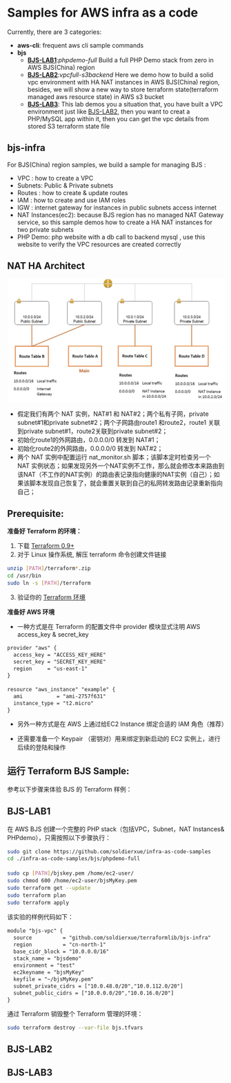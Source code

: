 Samples for AWS infra as a code
===============================

Currently, there are 3 categories:
- **aws-cli**: frequent aws cli sample commands
- **bjs**
  - [**BJS-LAB1**](#BJS-LAB1):*phpdemo-full* Build a full PHP Demo stack from zero in AWS BJS(China) region
  - [**BJS-LAB2**](#BJS-LAB2):*vpcfull-s3backend* Here we demo how to build a solid vpc environment with HA NAT instances in AWS BJS(China) region, besides, we will show a new way to store terraform state(terraform managed aws resource state) in AWS s3 bucket
  - [**BJS-LAB3**](#BJS-LAB3): This lab demos you a situation that, you have built a VPC environment just like [BJS-LAB2](#BJS-LAB2), then you want to creat a PHP/MySQL app within it, then you can get the vpc details from stored S3 terraform state file


bjs-infra
---------
For BJS(China) region samples, we build a sample for managing BJS :

- VPC : how to create a VPC
- Subnets: Public & Private subnets
- Routes : how to create & update routes
- IAM : how to create and use IAM roles
- IGW : internet gateway for instances in public subnets access internet
- NAT Instances(ec2): because BJS region has no managed NAT Gateway service, so this sample demos how to create a HA NAT instances for two private subnets
- PHP Demo: php website with a db call to backend mysql , use this website to verify the VPC resources are created correctly

NAT HA Architect
-------------------

![NAT HA Architect](images/bjs-nat.jpg)

- 假定我们有两个 NAT 实例，NAT#1 和 NAT#2；两个私有子网，private subnet#1和private subnet#2；两个子网路由route1 和route2，route1 关联到private subnet#1，route2关联到private subnet#2；
- 初始化route1的外网路由，0.0.0.0/0 转发到 NAT#1；
- 初始化route2的外网路由，0.0.0.0/0 转发到 NAT#2；
- 两个 NAT 实例中配置运行 nat_monitor.sh 脚本；该脚本定时检查另一个 NAT 实例状态；如果发现另外一个NAT实例不工作，那么就会修改本来路由到该NAT（不工作的NAT实例）的路由表记录指向健康的NAT实例（自己）；如果该脚本发现自己恢复了，就会重置关联到自己的私网转发路由记录重新指向自己；

Prerequisite:
-------------

**准备好 Terraform 的环境：**

1. 下载 [Terraform 0.9+](https://www.terraform.io/downloads.html)
2. 对于 Linux 操作系统, 解压 terraform 命令创建文件链接
```sh
unzip [PATH]/terraform*.zip
cd /usr/bin
sudo ln -s [PATH]/terraform
```
3. 验证你的 [Terraform 环境](https://www.terraform.io/intro/getting-started/install.html)

**准备好 AWS 环境** 

- 一种方式是在 Terraform 的配置文件中 provider 模块显式注明 AWS access_key & secret_key
```
provider "aws" {
  access_key = "ACCESS_KEY_HERE"
  secret_key = "SECRET_KEY_HERE"
  region     = "us-east-1"
}

resource "aws_instance" "example" {
  ami           = "ami-2757f631"
  instance_type = "t2.micro"
}

```
- 另外一种方式是在 AWS 上通过给EC2 Instance 绑定合适的 IAM 角色（推荐）

- 还需要准备一个 Keypair （密钥对）用来绑定到新启动的 EC2 实例上，进行后续的登陆和操作

运行 Terraform BJS Sample:
-------------------------

参考以下步骤来体验 BJS 的 Terraform 样例：

BJS-LAB1
--------

在 AWS BJS 创建一个完整的 PHP stack（包括VPC，Subnet，NAT Instances& PHPdemo），只需按照以下步骤执行：

```sh
sudo git clone https://github.com/soldierxue/infra-as-code-samples
cd ./infra-as-code-samples/bjs/phpdemo-full

sudo cp [PATH]/bjskey.pem /home/ec2-user/
sudo chmod 600 /home/ec2-user/bjsMyKey.pem
sudo terraform get --update
sudo terraform plan 
sudo terraform apply
```

该实验的样例代码如下：
```hcl
module "bjs-vpc" {
  source          = "github.com/soldierxue/terraformlib/bjs-infra"
  region          = "cn-north-1"
  base_cidr_block = "10.0.0.0/16"
  stack_name = "bjsdemo"
  environment = "test"
  ec2keyname = "bjsMyKey"
  keyfile = "~/bjsMyKey.pem"
  subnet_private_cidrs = ["10.0.48.0/20","10.0.112.0/20"]
  subnet_public_cidrs = ["10.0.0.0/20","10.0.16.0/20"]
}
```

通过 Terraform 销毁整个 Terraform 管理的环境：

```sh
sudo terraform destroy --var-file bjs.tfvars
```
BJS-LAB2
--------

BJS-LAB3
--------
